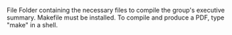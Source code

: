 File Folder containing the necessary files to compile the group's executive summary.
Makefile must be installed. To compile and produce a PDF, type "make" in a shell. 